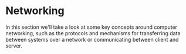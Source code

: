 # Networking

In this section we'll take a look at some key concepts around computer networking, such as the protocols and mechanisms for transferring data between systems over a network or communicating between client and server.
